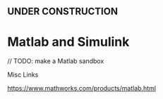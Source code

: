 

## UNDER CONSTRUCTION

# Matlab and Simulink



// TODO: make a Matlab sandbox

Misc Links

https://www.mathworks.com/products/matlab.html

